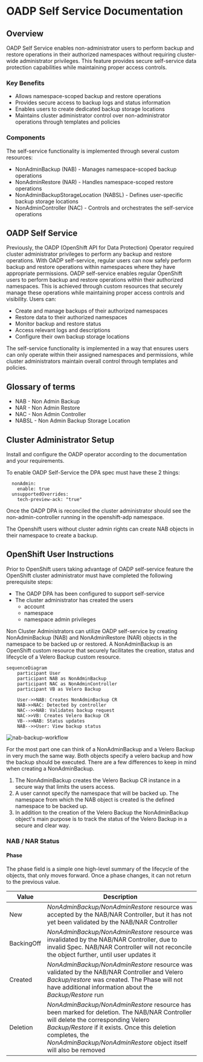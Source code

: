 # OADP Self Service Documentation

## Overview

OADP Self Service enables non-administrator users to perform backup and restore operations in their authorized namespaces without requiring cluster-wide administrator privileges. This feature provides secure self-service data protection capabilities while maintaining proper access controls.

### Key Benefits

- Allows namespace-scoped backup and restore operations
- Provides secure access to backup logs and status information
- Enables users to create dedicated backup storage locations
- Maintains cluster administrator control over non-administrator operations through templates and policies

### Components

The self-service functionality is implemented through several custom resources:

- NonAdminBackup (NAB) - Manages namespace-scoped backup operations
- NonAdminRestore (NAR) - Handles namespace-scoped restore operations  
- NonAdminBackupStorageLocation (NABSL) - Defines user-specific backup storage locations
- NonAdminController (NAC) - Controls and orchestrates the self-service operations

## OADP Self Service

Previously, the OADP (OpenShift API for Data Protection) Operator required cluster administrator privileges to perform any backup and restore operations. With OADP self-service, regular users can now safely perform backup and restore operations within namespaces where they have appropriate permissions.
OADP self-service enables regular OpenShift users to perform backup and restore operations within their authorized namespaces. This is achieved through custom resources that securely manage these operations while maintaining proper access controls and visibility. Users can:

- Create and manage backups of their authorized namespaces
- Restore data to their authorized namespaces 
- Monitor backup and restore status
- Access relevant logs and descriptions
- Configure their own backup storage locations

The self-service functionality is implemented in a way that ensures users can only operate within their assigned namespaces and permissions, while cluster administrators maintain overall control through templates and policies.
 
## Glossary of terms
* NAB - Non Admin Backup
* NAR - Non Admin Restore
* NAC - Non Admin Controller
* NABSL - Non Admin Backup Storage Location


## Cluster Administrator Setup

Install and configure the OADP operator according to the documentation and your requirements.

To enable OADP Self-Service the DPA spec must have these 2 things:

```
  nonAdmin:
    enable: true
  unsupportedOverrides:
    tech-preview-ack: "true"
```

Once the OADP DPA is reconciled the cluster administrator should see the non-admin-controller running in the openshift-adp namespace.

The Openshift users without cluster admin rights can create NAB objects in their namespace to create a backup.

## OpenShift User Instructions

Prior to OpenShift users taking advantage of OADP self-service feature the OpenShift cluster administrator must have completed the following prerequisite steps:

* The OADP DPA has been configured to support self-service
* The cluster administrator has created the users 
  * account 
  * namespace
  * namespace admin privileges

Non Cluster Administrators can utilize OADP self-service by creating NonAdminBackup (NAB) and NonAdminRestore (NAR) objects in the namespace to be backed up or restored.  A NonAdminBackup is an OpenShift custom resource that securely facilitates the creation, status and lifecycle of a Velero Backup custom resource.  

```mermaid
sequenceDiagram
    participant User
    participant NAB as NonAdminBackup
    participant NAC as NonAdminController
    participant VB as Velero Backup

    User->>NAB: Creates NonAdminBackup CR
    NAB->>NAC: Detected by controller
    NAC-->>NAB: Validates backup request
    NAC->>VB: Creates Velero Backup CR
    VB-->>NAB: Status updates
    NAB-->>User: View backup status
```

![nab-backup-workflow](https://hackmd.io/_uploads/BJz4bEbKyx.jpg)

For the most part one can think of a NonAdminBackup and a Velero Backup in very much the same way.  Both objects specify a velero backup and how the backup should be executed.  There are a few differences to keep in mind when creating a NonAdminBackup.

1. The NonAdminBackup creates the Velero Backup CR instance in a secure way that limits the users access.
2. A user cannot specify the namespace that will be backed up.  The namespace from which the NAB object is created is the defined namespace to be backed up.
3. In addition to the creation of the Velero Backup the NonAdminBackup object's main purpose is to track the status of the Velero Backup in a secure and clear way.


### NAB / NAR Status

#### Phase
The phase field is a simple one high-level summary of the lifecycle of the objects, that only moves forward. Once a phase changes, it can not return to the previous value.

| **Value** | **Description** |
|-----------|-----------------|
| New | *NonAdminBackup/NonAdminRestore* resource was accepted by the NAB/NAR Controller, but it has not yet been validated by the NAB/NAR Controller |
| BackingOff | *NonAdminBackup/NonAdminRestore* resource was invalidated by the NAB/NAR Controller, due to invalid Spec. NAB/NAR Controller will not reconcile the object further, until user updates it |
| Created | *NonAdminBackup/NonAdminRestore* resource was validated by the NAB/NAR Controller and Velero *Backup/restore* was created. The Phase will not have additional information about the *Backup/Restore* run |
| Deletion | *NonAdminBackup/NonAdminRestore* resource has been marked for deletion. The NAB/NAR Controller will delete the corresponding Velero *Backup/Restore* if it exists. Once this deletion completes, the *NonAdminBackup/NonAdminRestore* object itself will also be removed |









